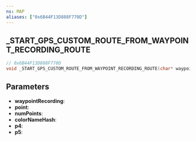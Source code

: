 ```yaml
---
ns: MAP
aliases: ["0x6B44F13D888F770D"]
---
```

## _START_GPS_CUSTOM_ROUTE_FROM_WAYPOINT_RECORDING_ROUTE

```c
// 0x6B44F13D888F770D
void _START_GPS_CUSTOM_ROUTE_FROM_WAYPOINT_RECORDING_ROUTE(char* waypointRecording, int point, int numPoints, Hash colorNameHash, BOOL p4, BOOL p5);
```

## Parameters
* **waypointRecording**:
* **point**:
* **numPoints**:
* **colorNameHash**:
* **p4**:
* **p5**:
